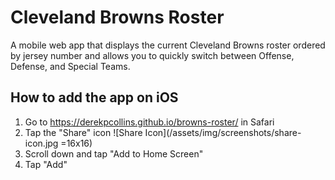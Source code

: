 # Cleveland Browns Roster
A mobile web app that displays the current Cleveland Browns roster ordered by jersey number and allows you to quickly switch between Offense, Defense, and Special Teams.

## How to add the app on iOS

1. Go to https://derekpcollins.github.io/browns-roster/ in Safari
2. Tap the "Share" icon ![Share Icon](/assets/img/screenshots/share-icon.jpg =16x16)
3. Scroll down and tap "Add to Home Screen"
4. Tap "Add"
